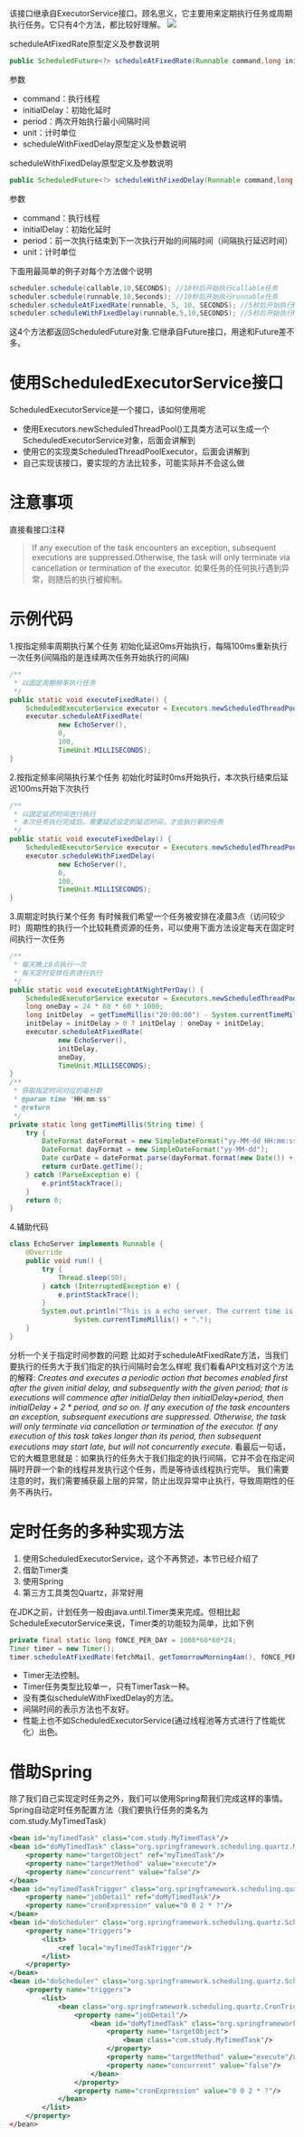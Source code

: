 该接口继承自ExecutorService接口。顾名思义，它主要用来定期执行任务或周期执行任务。它只有4个方法，都比较好理解。
![](/chapter4/441.jpg)

scheduleAtFixedRate原型定义及参数说明
```java
public ScheduledFuture<?> scheduleAtFixedRate(Runnable command,long initialDelay,long period,TimeUnit unit);
```
参数
+ command：执行线程
+ initialDelay：初始化延时
+ period：两次开始执行最小间隔时间
+ unit：计时单位
+ scheduleWithFixedDelay原型定义及参数说明

scheduleWithFixedDelay原型定义及参数说明
```java
public ScheduledFuture<?> scheduleWithFixedDelay(Runnable command,long initialDelay,long delay,TimeUnit unit);
```
参数
+ command：执行线程
+ initialDelay：初始化延时
+ period：前一次执行结束到下一次执行开始的间隔时间（间隔执行延迟时间）
+ unit：计时单位

下面用最简单的例子对每个方法做个说明
```java
scheduler.schedule(callable,10,SECONDS); //10秒后开始执行callable任务
scheduler.schedule(runnable,10,Seconds); //10秒后开始执行runnable任务
scheduler.scheduleAtFixedRate(runnable, 5, 10, SECONDS); //5秒后开始执行Runnable任务，然后每隔10秒执行一遍该任务.
scheduler.scheduleWithFixedDelay(runnable,5,10,SECONDS); //5秒后开始执行Runnable任务，然后任务执行完后再等10秒就执行一遍任务，即，每隔任务执行的时间+10秒再执行一遍任务。
```
这4个方法都返回ScheduledFuture对象.它继承自Future接口，用途和Future差不多。

# 使用ScheduledExecutorService接口
ScheduledExecutorService是一个接口，该如何使用呢
* 使用Executors.newScheduledThreadPool()工具类方法可以生成一个ScheduledExecutorService对象，后面会讲解到
* 使用它的实现类ScheduledThreadPoolExecutor，后面会讲解到
* 自己实现该接口，要实现的方法比较多，可能实际并不会这么做

# 注意事项
直接看接口注释
> If any execution of the task encounters an exception, subsequent executions are suppressed.Otherwise, the task will only terminate via cancellation or termination of the executor. 
如果任务的任何执行遇到异常，则随后的执行被抑制。

# 示例代码
1.按指定频率周期执行某个任务
初始化延迟0ms开始执行，每隔100ms重新执行一次任务(间隔指的是连续两次任务开始执行的间隔)
```java
/**
 * 以固定周期频率执行任务
 */
public static void executeFixedRate() {
	ScheduledExecutorService executor = Executors.newScheduledThreadPool(1);
	executor.scheduleAtFixedRate(
			new EchoServer(),
			0,
			100,
			TimeUnit.MILLISECONDS);
}
```
2.按指定频率间隔执行某个任务
初始化时延时0ms开始执行，本次执行结束后延迟100ms开始下次执行
```java
/**
 * 以固定延迟时间进行执行
 * 本次任务执行完成后，需要延迟设定的延迟时间，才会执行新的任务
 */
public static void executeFixedDelay() {
	ScheduledExecutorService executor = Executors.newScheduledThreadPool(1);
	executor.scheduleWithFixedDelay(
			new EchoServer(),
			0,
			100,
			TimeUnit.MILLISECONDS);
}
```
3.周期定时执行某个任务
有时候我们希望一个任务被安排在凌晨3点（访问较少时）周期性的执行一个比较耗费资源的任务，可以使用下面方法设定每天在固定时间执行一次任务
```java
/**
 * 每天晚上8点执行一次
 * 每天定时安排任务进行执行
 */
public static void executeEightAtNightPerDay() {
	ScheduledExecutorService executor = Executors.newScheduledThreadPool(1);
	long oneDay = 24 * 60 * 60 * 1000;
	long initDelay  = getTimeMillis("20:00:00") - System.currentTimeMillis();
	initDelay = initDelay > 0 ? initDelay : oneDay + initDelay;
	executor.scheduleAtFixedRate(
			new EchoServer(),
			initDelay,
			oneDay,
			TimeUnit.MILLISECONDS);
}
/**
 * 获取指定时间对应的毫秒数
 * @param time "HH:mm:ss"
 * @return
 */
private static long getTimeMillis(String time) {
	try {
		DateFormat dateFormat = new SimpleDateFormat("yy-MM-dd HH:mm:ss");
		DateFormat dayFormat = new SimpleDateFormat("yy-MM-dd");
		Date curDate = dateFormat.parse(dayFormat.format(new Date()) + " " + time);
		return curDate.getTime();
	} catch (ParseException e) {
		e.printStackTrace();
	}
	return 0;
}
```
4.辅助代码
```java
class EchoServer implements Runnable {
	@Override
	public void run() {
		try {
			Thread.sleep(50);
		} catch (InterruptedException e) {
			e.printStackTrace();
		}
		System.out.println("This is a echo server. The current time is " +
				System.currentTimeMillis() + ".");
	}
}
```
分析一个关于指定时间参数的问题
比如对于scheduleAtFixedRate方法，当我们要执行的任务大于我们指定的执行间隔时会怎么样呢
我们看看API文档对这个方法的解释:
_Creates and executes a periodic action that becomes enabled first after the given initial delay, and subsequently with the given period; that is executions will commence after initialDelay then initialDelay+period, then initialDelay + 2 * period, and so on. If any execution of the task encounters an exception, subsequent executions are suppressed. Otherwise, the task will only terminate via cancellation or termination of the executor. If any execution of this task takes longer than its period, then subsequent executions may start late, but will not concurrently execute._
看最后一句话，它的大概意思就是：如果执行的任务大于我们指定的执行间隔，它并不会在指定间隔时开辟一个新的线程并发执行这个任务，而是等待该线程执行完毕。
我们需要注意的时，我们需要捕获最上层的异常，防止出现异常中止执行，导致周期性的任务不再执行。


# 定时任务的多种实现方法
1. 使用ScheduledExecutorService，这个不再赘述，本节已经介绍了
2. 借助Timer类
3. 使用Spring
4. 第三方工具类包Quartz，非常好用

在JDK之前，计划任务一般由java.until.Timer类来完成。但相比起 ScheduleExecutorService来说，Timer类的功能较为简单，比如下例
```java
private final static long fONCE_PER_DAY = 1000*60*60*24;
Timer timer = new Timer();
timer.scheduleAtFixedRate(fetchMail, getTomorrowMorning4am(), fONCE_PER_DAY);
```
+ Timer无法控制。
+ Timer任务类型比较单一，只有TimerTask一种。
+ 没有类似scheduleWithFixedDelay的方法。
+ 间隔时间的表示方法也不友好。
+ 性能上也不如ScheduledExecutorService(通过线程池等方式进行了性能优化）出色。

# 借助Spring
除了我们自己实现定时任务之外，我们可以使用Spring帮我们完成这样的事情。
Spring自动定时任务配置方法（我们要执行任务的类名为com.study.MyTimedTask）
```xml
<bean id="myTimedTask" class="com.study.MyTimedTask"/>  
<bean id="doMyTimedTask" class="org.springframework.scheduling.quartz.MethodInvokingJobDetailFactoryBean">  
    <property name="targetObject" ref="myTimedTask"/>  
    <property name="targetMethod" value="execute"/>  
    <property name="concurrent" value="false"/>  
</bean>  
<bean id="myTimedTaskTrigger" class="org.springframework.scheduling.quartz.CronTriggerBean">  
    <property name="jobDetail" ref="doMyTimedTask"/>  
    <property name="cronExpression" value="0 0 2 * ?"/>  
</bean>  
<bean id="doScheduler" class="org.springframework.scheduling.quartz.SchedulerFactoryBean">  
    <property name="triggers">  
        <list>  
            <ref local="myTimedTaskTrigger"/>  
        </list>  
    </property>  
</bean>  
<bean id="doScheduler" class="org.springframework.scheduling.quartz.SchedulerFactoryBean">  
    <property name="triggers">  
        <list>  
            <bean class="org.springframework.scheduling.quartz.CronTriggerBean">  
                <property name="jobDetail"/>  
                    <bean id="doMyTimedTask" class="org.springframework.scheduling.quartz.MethodInvokingJobDetailFactoryBean">  
                        <property name="targetObject">  
                            <bean class="com.study.MyTimedTask"/>  
                        </property>  
                        <property name="targetMethod" value="execute"/>  
                        <property name="concurrent" value="false"/>  
                    </bean>  
                </property>  
                <property name="cronExpression" value="0 0 2 * ?"/>  
            </bean>  
        </list>  
    </property>  
</bean>  
```




